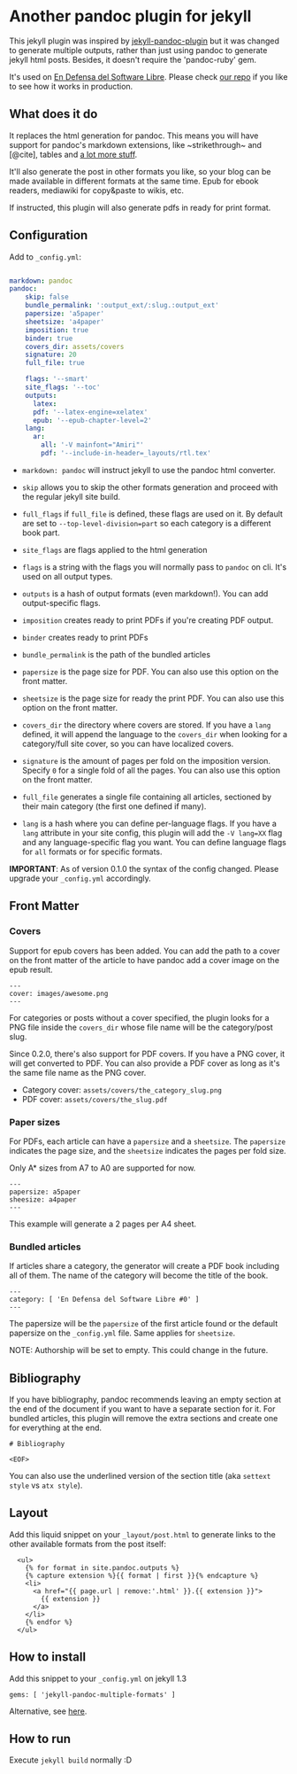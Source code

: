 # Another pandoc plugin for jekyll

This jekyll plugin was inspired by [jekyll-pandoc-plugin][1] but it was changed
to generate multiple outputs, rather than just using pandoc to generate jekyll
html posts. Besides, it doesn't require the 'pandoc-ruby' gem.

It's used on [En Defensa del Software Libre][0]. Please check [our
repo](https://github.com/edsl/endefensadelsl.org) if you like to see how
it works in production.

[0]: http://endefensadelsl.org
[1]: https://github.com/dsanson/jekyll-pandoc-plugin


## What does it do

It replaces the html generation for pandoc. This means you will have
support for pandoc's markdown extensions, like ~strikethrough~ and
[@cite], tables and [a lot more stuff](http://pandoc.org/README.html).

It'll also generate the post in other formats you like, so your
blog can be made available in different formats at the same time. Epub
for ebook readers, mediawiki for copy&paste to wikis, etc.

If instructed, this plugin will also generate pdfs in ready for print
format.


## Configuration

Add to `_config.yml`:

```yaml

markdown: pandoc
pandoc:
    skip: false
    bundle_permalink: ':output_ext/:slug.:output_ext'
    papersize: 'a5paper'
    sheetsize: 'a4paper'
    imposition: true
    binder: true
    covers_dir: assets/covers
    signature: 20
    full_file: true

    flags: '--smart'
    site_flags: '--toc'
    outputs:
      latex:
      pdf: '--latex-engine=xelatex'
      epub: '--epub-chapter-level=2'
    lang:
      ar:
        all: '-V mainfont="Amiri"'
        pdf: '--include-in-header=_layouts/rtl.tex'
```

* `markdown: pandoc` will instruct jekyll to use the pandoc html
  converter.

* `skip` allows you to skip the other formats generation and proceed with the
regular jekyll site build.

* `full_flags` if `full_file` is defined, these flags are used on it.
  By default are set to `--top-level-division=part` so each category is
  a different book part.

* `site_flags` are flags applied to the html generation

* `flags` is a string with the flags you will normally pass to `pandoc` on cli.
  It's used on all output types.

* `outputs` is a hash of output formats (even markdown!). You can add
  output-specific flags.

* `imposition` creates ready to print PDFs if you're creating PDF
  output.

* `binder` creates ready to print PDFs 

* `bundle_permalink` is the path of the bundled articles

* `papersize` is the page size for PDF.  You can also use this option on
  the front matter.

* `sheetsize` is the page size for ready the print PDF.  You can also
  use this option on the front matter.

* `covers_dir` the directory where covers are stored.  If you have a
  `lang` defined, it will append the language to the `covers_dir` when
  looking for a category/full site cover, so you can have localized
  covers.

* `signature` is the amount of pages per fold on the imposition version.
  Specify `0` for a single fold of all the pages.  You can also use this
  option on the front matter.

* `full_file` generates a single file containing all articles, sectioned
  by their main category (the first one defined if many).

* `lang` is a hash where you can define per-language flags.  If you have
  a `lang` attribute in your site config, this plugin will add the
  `-V lang=XX` flag and any language-specific flag you want.  You can
  define language flags for `all` formats or for specific formats.

**IMPORTANT**: As of version 0.1.0 the syntax of the config changed.
Please upgrade your `_config.yml` accordingly.


## Front Matter

### Covers

Support for epub covers has been added.  You can add the path to
a cover on the front matter of the article to have pandoc add a cover
image on the epub result.

    ---
    cover: images/awesome.png
    ---

For categories or posts without a cover specified, the plugin looks for
a PNG file inside the `covers_dir` whose file name will be the
category/post slug.

Since 0.2.0, there's also support for PDF covers.  If you have a PNG
cover, it will get converted to PDF.  You can also provide a PDF cover
as long as it's the same file name as the PNG cover.

* Category cover: `assets/covers/the_category_slug.png`
* PDF cover: `assets/covers/the_slug.pdf`

### Paper sizes

For PDFs, each article can have a `papersize` and a `sheetsize`.  The
`papersize` indicates the page size, and the `sheetsize` indicates the
pages per fold size.

Only A* sizes from A7 to A0 are supported for now.

    ---
    papersize: a5paper
    sheesize: a4paper
    ---

This example will generate a 2 pages per A4 sheet.

### Bundled articles

If articles share a category, the generator will create a PDF book
including all of them.  The name of the category will become the title
of the book.

    ---
    category: [ 'En Defensa del Software Libre #0' ]
    ---

The papersize will be the `papersize` of the first article found or the
default papersize on the `_config.yml` file.  Same applies for
`sheetsize`.

NOTE: Authorship will be set to empty.  This could change in the future.

## Bibliography

If you have bibliography, pandoc recommends leaving an empty
section at the end of the document if you want to have a separate
section for it. For bundled articles, this plugin will remove the extra
sections and create one for everything at the end.

    # Bibliography
    
    <EOF>

You can also use the underlined version of the section title (aka
`settext style` vs `atx style`).


## Layout

Add this liquid snippet on your `_layout/post.html` to generate links to the
other available formats from the post itself:

      <ul>
        {% for format in site.pandoc.outputs %}
        {% capture extension %}{{ format | first }}{% endcapture %}
        <li>
          <a href="{{ page.url | remove:'.html' }}.{{ extension }}">
            {{ extension }}
          </a>
        </li>
        {% endfor %}
      </ul>

## How to install

Add this snippet to your `_config.yml` on jekyll 1.3

    gems: [ 'jekyll-pandoc-multiple-formats' ]

Alternative, see
[here](https://github.com/fauno/jekyll-pandoc-multiple-formats/issues/7).


## How to run

Execute `jekyll build` normally :D

